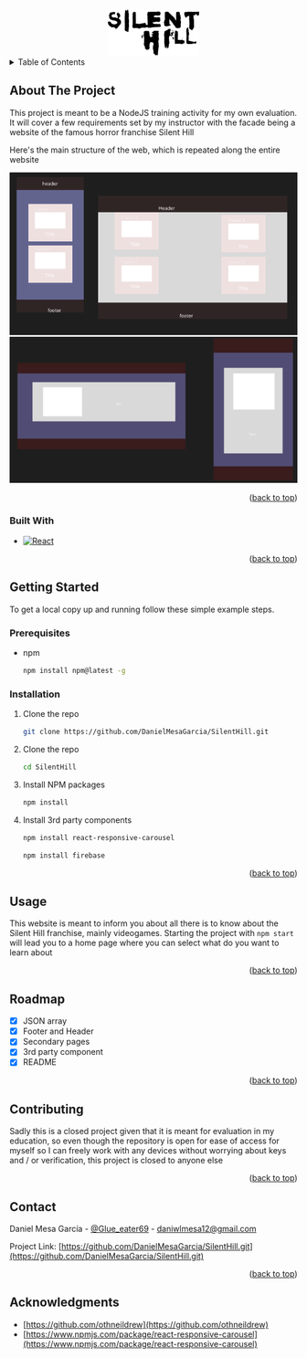<!-- Improved compatibility of back to top link: See: https://github.com/othneildrew/Best-README-Template/pull/73 -->
<a name="readme-top"></a>
<!--
*** Thanks for checking out the Best-README-Template. If you have a suggestion
*** that would make this better, please fork the repo and create a pull request
*** or simply open an issue with the tag "enhancement".
*** Don't forget to give the project a star!
*** Thanks again! Now go create something AMAZING! :D
-->



<!-- PROJECT SHIELDS -->
<!--
*** I'm using markdown "reference style" links for readability.
*** Reference links are enclosed in brackets [ ] instead of parentheses ( ).
*** See the bottom of this document for the declaration of the reference variables
*** for contributors-url, forks-url, etc. This is an optional, concise syntax you may use.
*** https://www.markdownguide.org/basic-syntax/#reference-style-links
-->



<!-- PROJECT LOGO -->
<br />
<div align="center">
  <a href="https://github.com/DanielMesaGarcia/SilentHill.git">
    <img src="public\assets\img\logoname.png" alt="Logo" width="160" height="80">
  </a>
</div>


<!-- TABLE OF CONTENTS -->
<details>
  <summary>Table of Contents</summary>
  <ol>
    <li>
      <a href="#about-the-project">About The Project</a>
      <ul>
        <li><a href="#built-with">Built With</a></li>
      </ul>
    </li>
    <li>
      <a href="#getting-started">Getting Started</a>
      <ul>
        <li><a href="#prerequisites">Prerequisites</a></li>
        <li><a href="#installation">Installation</a></li>
      </ul>
    </li>
    <li><a href="#usage">Usage</a></li>
    <li><a href="#roadmap">Roadmap</a></li>
    <li><a href="#contributing">Contributing</a></li>
    <li><a href="#contact">Contact</a></li>
    <li><a href="#acknowledgments">Acknowledgments</a></li>
  </ol>
</details>



<!-- ABOUT THE PROJECT -->
## About The Project


This project is meant to be a NodeJS training activity for my own evaluation. It will cover a few requirements set by my instructor with the facade being a website of the famous horror franchise Silent Hill

Here's the main structure of the web, which is repeated along the entire website

<img src="public\assets\img\figma.png" alt="figma">
<img src="public\assets\img\figma2.png" alt="figma">

<p align="right">(<a href="#readme-top">back to top</a>)</p>



### Built With

* [![React][React.js]][React-url]
<p align="right">(<a href="#readme-top">back to top</a>)</p>



<!-- GETTING STARTED -->
## Getting Started

To get a local copy up and running follow these simple example steps.

### Prerequisites

* npm
  ```sh
  npm install npm@latest -g
  ```

### Installation

1. Clone the repo
   ```sh
   git clone https://github.com/DanielMesaGarcia/SilentHill.git
   ```
2. Clone the repo
   ```sh
   cd SilentHill
   ```
3. Install NPM packages
   ```sh
   npm install
   ```
4. Install 3rd party components
   ```sh
   npm install react-responsive-carousel
   ```
   ```sh
   npm install firebase
   ```


<p align="right">(<a href="#readme-top">back to top</a>)</p>



<!-- USAGE EXAMPLES -->
## Usage

This website is meant to inform you about all there is to know about the Silent Hill franchise, mainly videogames. Starting the project with ```npm start``` will lead you to a home page where you can select what do you want to learn about

<p align="right">(<a href="#readme-top">back to top</a>)</p>



<!-- ROADMAP -->
## Roadmap

- [X] JSON array
- [X] Footer and Header
- [X] Secondary pages
- [X] 3rd party component
- [X] README

<p align="right">(<a href="#readme-top">back to top</a>)</p>



<!-- CONTRIBUTING -->
## Contributing

Sadly this is a closed project given that it is meant for evaluation in my education, so even though the repository is open for ease of access for myself so I can freely work with any devices without worrying about keys and / or verification, this project is closed to anyone else

<p align="right">(<a href="#readme-top">back to top</a>)</p>


<!-- CONTACT -->
## Contact

Daniel Mesa García - [@Glue_eater69](https://twitter.com/Glue_eater69) - daniwlmesa12@gmail.com

Project Link: [https://github.com/DanielMesaGarcia/SilentHill.git](https://github.com/DanielMesaGarcia/SilentHill.git)

<p align="right">(<a href="#readme-top">back to top</a>)</p>

<!-- ACKNOWLEDGMENTS -->
## Acknowledgments

* [https://github.com/othneildrew](https://github.com/othneildrew)
* [https://www.npmjs.com/package/react-responsive-carousel](https://www.npmjs.com/package/react-responsive-carousel)


<!-- MARKDOWN LINKS & IMAGES -->
<!-- https://www.markdownguide.org/basic-syntax/#reference-style-links -->
[contributors-shield]: https://img.shields.io/github/contributors/github_username/repo_name.svg?style=for-the-badge
[contributors-url]: https://github.com/github_username/repo_name/graphs/contributors
[forks-shield]: https://img.shields.io/github/forks/github_username/repo_name.svg?style=for-the-badge
[forks-url]: https://github.com/github_username/repo_name/network/members
[stars-shield]: https://img.shields.io/github/stars/github_username/repo_name.svg?style=for-the-badge
[stars-url]: https://github.com/github_username/repo_name/stargazers
[issues-shield]: https://img.shields.io/github/issues/github_username/repo_name.svg?style=for-the-badge
[issues-url]: https://github.com/github_username/repo_name/issues
[license-shield]: https://img.shields.io/github/license/github_username/repo_name.svg?style=for-the-badge
[license-url]: https://github.com/github_username/repo_name/blob/master/LICENSE.txt
[linkedin-shield]: https://img.shields.io/badge/-LinkedIn-black.svg?style=for-the-badge&logo=linkedin&colorB=555
[linkedin-url]: https://linkedin.com/in/linkedin_username
[product-screenshot]: images/screenshot.png
[Next.js]: https://img.shields.io/badge/next.js-000000?style=for-the-badge&logo=nextdotjs&logoColor=white
[Next-url]: https://nextjs.org/
[React.js]: https://img.shields.io/badge/React-20232A?style=for-the-badge&logo=react&logoColor=61DAFB
[React-url]: https://reactjs.org/
[Vue.js]: https://img.shields.io/badge/Vue.js-35495E?style=for-the-badge&logo=vuedotjs&logoColor=4FC08D
[Vue-url]: https://vuejs.org/
[Angular.io]: https://img.shields.io/badge/Angular-DD0031?style=for-the-badge&logo=angular&logoColor=white
[Angular-url]: https://angular.io/
[Svelte.dev]: https://img.shields.io/badge/Svelte-4A4A55?style=for-the-badge&logo=svelte&logoColor=FF3E00
[Svelte-url]: https://svelte.dev/
[Laravel.com]: https://img.shields.io/badge/Laravel-FF2D20?style=for-the-badge&logo=laravel&logoColor=white
[Laravel-url]: https://laravel.com
[Bootstrap.com]: https://img.shields.io/badge/Bootstrap-563D7C?style=for-the-badge&logo=bootstrap&logoColor=white
[Bootstrap-url]: https://getbootstrap.com
[JQuery.com]: https://img.shields.io/badge/jQuery-0769AD?style=for-the-badge&logo=jquery&logoColor=white
[JQuery-url]: https://jquery.com 